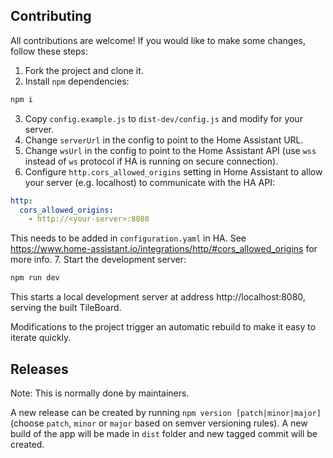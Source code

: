 ## Contributing

All contributions are welcome! If you would like to make some changes, follow these steps:

1. Fork the project and clone it.
2. Install `npm` dependencies:

```sh
npm i
```

3. Copy `config.example.js` to `dist-dev/config.js` and modify for your server.
4. Change `serverUrl` in the config to point to the Home Assistant URL.
5. Change `wsUrl` in the config to point to the Home Assistant API (use `wss` instead of `ws` protocol if HA is running on secure connection).
6. Configure `http.cors_allowed_origins` setting in Home Assistant to allow your server (e.g. localhost) to communicate with the HA API:

```yaml
http:
  cors_allowed_origins:
    - http://<your-server>:8080
```

This needs to be added in `configuration.yaml` in HA. See https://www.home-assistant.io/integrations/http/#cors_allowed_origins for more info.
7. Start the development server:

```sh
npm run dev
```

This starts a local development server at address http://localhost:8080, serving the built TileBoard.

Modifications to the project trigger an automatic rebuild to make it easy to iterate quickly.

## Releases

Note: This is normally done by maintainers.

A new release can be created by running `npm version [patch|minor|major]` (choose `patch`, `minor` or `major` based on semver versioning rules). A new build of the app will be made in `dist` folder and new tagged commit will be created.
